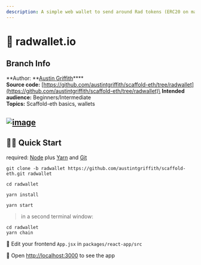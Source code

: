 ```yaml
---
description: A simple web wallet to send around Rad tokens (ERC20 on mainnet).
---
```


# 🌱 radwallet.io

## Branch Info

**Author: **[Austin Griffith](https://github.com/austintgriffith)****\
**Source code:** [https://github.com/austintgriffith/scaffold-eth/tree/radwallet](https://github.com/austintgriffith/scaffold-eth/tree/radwallet)\
**Intended audience:** Beginners/Intermediate\
**Topics:** Scaffold-eth basics, wallets

## [![image](https://user-images.githubusercontent.com/2653167/113313742-c7e94480-92c8-11eb-8e14-0b7ec46f0934.png)](https://user-images.githubusercontent.com/2653167/113313742-c7e94480-92c8-11eb-8e14-0b7ec46f0934.png)

## 🏃‍♀️ Quick Start

required: [Node](https://nodejs.org/dist/latest-v12.x/) plus [Yarn](https://classic.yarnpkg.com/en/docs/install/) and [Git](https://git-scm.com/downloads)

```
git clone -b radwallet https://github.com/austintgriffith/scaffold-eth.git radwallet

cd radwallet
```

```
yarn install
```

```
yarn start
```

> in a second terminal window:

```
cd radwallet
yarn chain
```

📝 Edit your frontend `App.jsx` in `packages/react-app/src`

📱 Open [http://localhost:3000](http://localhost:3000) to see the app
